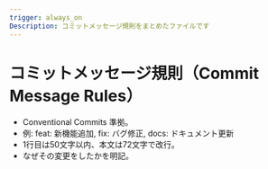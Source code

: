 ```yaml
---
trigger: always_on
Description: コミットメッセージ規則をまとめたファイルです
---
```


# コミットメッセージ規則（Commit Message Rules）

- Conventional Commits 準拠。
- 例: feat: 新機能追加, fix: バグ修正, docs: ドキュメント更新
- 1行目は50文字以内、本文は72文字で改行。
- なぜその変更をしたかを明記。
